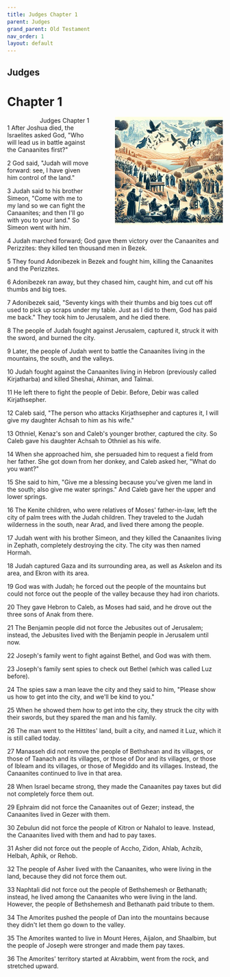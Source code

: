 ```yaml
---
title: Judges Chapter 1
parent: Judges
grand_parent: Old Testament
nav_order: 1
layout: default
---
```


## Judges

# Chapter 1

<div style="clear: both; text-align: right;">
    <img src="/assets/Image/Judges/500/1.jpg" alt="Judges Chapter 1" class="chapter-image" style="max-width: 50%; height: auto; float: right; margin: 0 0 10px 10px; padding-left: 10%;">
    <figcaption style="font-size: 14px;">Judges Chapter 1</figcaption>
</div>
1 After Joshua died, the Israelites asked God, "Who will lead us in battle against the Canaanites first?"

2 God said, "Judah will move forward: see, I have given him control of the land."

3 Judah said to his brother Simeon, "Come with me to my land so we can fight the Canaanites; and then I'll go with you to your land." So Simeon went with him.

4 Judah marched forward; God gave them victory over the Canaanites and Perizzites: they killed ten thousand men in Bezek.

5 They found Adonibezek in Bezek and fought him, killing the Canaanites and the Perizzites.

6 Adonibezek ran away, but they chased him, caught him, and cut off his thumbs and big toes.

7 Adonibezek said, "Seventy kings with their thumbs and big toes cut off used to pick up scraps under my table. Just as I did to them, God has paid me back." They took him to Jerusalem, and he died there.

8 The people of Judah fought against Jerusalem, captured it, struck it with the sword, and burned the city.

9 Later, the people of Judah went to battle the Canaanites living in the mountains, the south, and the valleys.

10 Judah fought against the Canaanites living in Hebron (previously called Kirjatharba) and killed Sheshai, Ahiman, and Talmai.

11 He left there to fight the people of Debir. Before, Debir was called Kirjathsepher.

12 Caleb said, "The person who attacks Kirjathsepher and captures it, I will give my daughter Achsah to him as his wife."

13 Othniel, Kenaz's son and Caleb's younger brother, captured the city. So Caleb gave his daughter Achsah to Othniel as his wife.

14 When she approached him, she persuaded him to request a field from her father. She got down from her donkey, and Caleb asked her, "What do you want?"

15 She said to him, "Give me a blessing because you've given me land in the south; also give me water springs." And Caleb gave her the upper and lower springs.

16 The Kenite children, who were relatives of Moses' father-in-law, left the city of palm trees with the Judah children. They traveled to the Judah wilderness in the south, near Arad, and lived there among the people.

17 Judah went with his brother Simeon, and they killed the Canaanites living in Zephath, completely destroying the city. The city was then named Hormah.

18 Judah captured Gaza and its surrounding area, as well as Askelon and its area, and Ekron with its area.

19 God was with Judah; he forced out the people of the mountains but could not force out the people of the valley because they had iron chariots.

20 They gave Hebron to Caleb, as Moses had said, and he drove out the three sons of Anak from there.

21 The Benjamin people did not force the Jebusites out of Jerusalem; instead, the Jebusites lived with the Benjamin people in Jerusalem until now.

22 Joseph's family went to fight against Bethel, and God was with them.

23 Joseph's family sent spies to check out Bethel (which was called Luz before).

24 The spies saw a man leave the city and they said to him, "Please show us how to get into the city, and we'll be kind to you."

25 When he showed them how to get into the city, they struck the city with their swords, but they spared the man and his family.

26 The man went to the Hittites' land, built a city, and named it Luz, which it is still called today.

27 Manasseh did not remove the people of Bethshean and its villages, or those of Taanach and its villages, or those of Dor and its villages, or those of Ibleam and its villages, or those of Megiddo and its villages. Instead, the Canaanites continued to live in that area.

28 When Israel became strong, they made the Canaanites pay taxes but did not completely force them out.

29 Ephraim did not force the Canaanites out of Gezer; instead, the Canaanites lived in Gezer with them.

30 Zebulun did not force the people of Kitron or Nahalol to leave. Instead, the Canaanites lived with them and had to pay taxes.

31 Asher did not force out the people of Accho, Zidon, Ahlab, Achzib, Helbah, Aphik, or Rehob.

32 The people of Asher lived with the Canaanites, who were living in the land, because they did not force them out.

33 Naphtali did not force out the people of Bethshemesh or Bethanath; instead, he lived among the Canaanites who were living in the land. However, the people of Bethshemesh and Bethanath paid tribute to them.

34 The Amorites pushed the people of Dan into the mountains because they didn't let them go down to the valley.

35 The Amorites wanted to live in Mount Heres, Aijalon, and Shaalbim, but the people of Joseph were stronger and made them pay taxes.

36 The Amorites' territory started at Akrabbim, went from the rock, and stretched upward.


